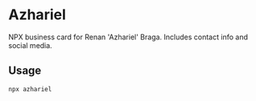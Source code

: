 # Azhariel

NPX business card for Renan 'Azhariel' Braga.
Includes contact info and social media.

## Usage

```sh
npx azhariel
```
